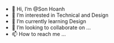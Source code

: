 - 👋 Hi, I’m @Son Hoanh
- 👀 I’m interested in Technical and Design
- 🌱 I’m currently learning Design
- 💞️ I’m looking to collaborate on ...
- 📫 How to reach me ...

<!---
xitrum137/xitrum137 is a ✨ special ✨ repository because its `README.md` (this file) appears on your GitHub profile.
You can click the Preview link to take a look at your changes.
--->
